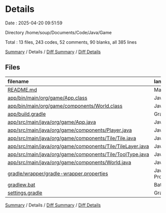 # Details

Date : 2025-04-20 09:51:59

Directory /home/soup/Documents/Code/Java/Game

Total : 13 files,  243 codes, 52 comments, 90 blanks, all 385 lines

[Summary](results.md) / Details / [Diff Summary](diff.md) / [Diff Details](diff-details.md)

## Files
| filename | language | code | comment | blank | total |
| :--- | :--- | ---: | ---: | ---: | ---: |
| [README.md](/README.md) | Markdown | 2 | 0 | 1 | 3 |
| [app/bin/main/org/game/App.class](/app/bin/main/org/game/App.class) | Java | 19 | 0 | 0 | 19 |
| [app/bin/main/org/game/components/World.class](/app/bin/main/org/game/components/World.class) | Java | 18 | 0 | 0 | 18 |
| [app/build.gradle](/app/build.gradle) | Gradle | 30 | 13 | 13 | 56 |
| [app/src/main/java/org/game/App.java](/app/src/main/java/org/game/App.java) | Java | 36 | 0 | 17 | 53 |
| [app/src/main/java/org/game/components/Player.java](/app/src/main/java/org/game/components/Player.java) | Java | 36 | 0 | 9 | 45 |
| [app/src/main/java/org/game/components/Tile/Tile.java](/app/src/main/java/org/game/components/Tile/Tile.java) | Java | 15 | 0 | 6 | 21 |
| [app/src/main/java/org/game/components/Tile/TileLayer.java](/app/src/main/java/org/game/components/Tile/TileLayer.java) | Java | 14 | 0 | 5 | 19 |
| [app/src/main/java/org/game/components/Tile/ToolType.java](/app/src/main/java/org/game/components/Tile/ToolType.java) | Java | 6 | 0 | 2 | 8 |
| [app/src/main/java/org/game/components/World.java](/app/src/main/java/org/game/components/World.java) | Java | 14 | 0 | 11 | 25 |
| [gradle/wrapper/gradle-wrapper.properties](/gradle/wrapper/gradle-wrapper.properties) | Java Properties | 7 | 0 | 1 | 8 |
| [gradlew.bat](/gradlew.bat) | Batch | 41 | 32 | 22 | 95 |
| [settings.gradle](/settings.gradle) | Gradle | 5 | 7 | 3 | 15 |

[Summary](results.md) / Details / [Diff Summary](diff.md) / [Diff Details](diff-details.md)